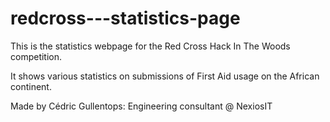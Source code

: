 # redcross---statistics-page
This is the statistics webpage for the Red Cross Hack In The Woods competition.

It shows various statistics on submissions of First Aid usage on the African continent.

Made by Cédric Gullentops: Engineering consultant @ NexiosIT
